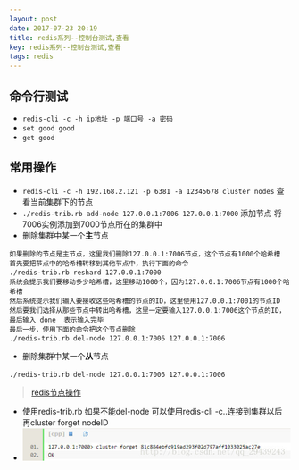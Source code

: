 ```yaml
---
layout: post
date: 2017-07-23 20:19
title: redis系列--控制台测试,查看
key: redis系列--控制台测试,查看
tags: redis
---
```


## 命令行测试

* `redis-cli -c -h ip地址 -p 端口号 -a 密码`
* `set good good`
* `get good`

## 常用操作

* `redis-cli -c -h 192.168.2.121 -p 6381 -a 12345678 cluster nodes` 查看当前集群下的节点
* `./redis-trib.rb add-node 127.0.0.1:7006 127.0.0.1:7000` 添加节点 将7006实例添加到7000节点所在的集群中
* 删除集群中某一个**主**节点

```text
如果删除的节点是主节点，这里我们删除127.0.0.1:7006节点，这个节点有1000个哈希槽
首先要把节点中的哈希槽转移到其他节点中，执行下面的命令
./redis-trib.rb reshard 127.0.0.1:7000
系统会提示我们要移动多少哈希槽，这里移动1000个，因为127.0.0.1:7006节点有1000个哈希槽
然后系统提示我们输入要接收这些哈希槽的节点的ID，这里使用127.0.0.1:7001的节点ID
然后要我们选择从那些节点中转出哈希槽，这里一定要输入127.0.0.1:7006这个节点的ID，最后输入 done  表示输入完毕
最后一步，使用下面的命令把这个节点删除
./redis-trib.rb del-node 127.0.0.1:7006 127.0.0.1:7006
```

* 删除集群中某一个**从**节点

`./redis-trib.rb del-node 127.0.0.1:7006 127.0.0.1:7006`

>[redis节点操作](http://blog.csdn.net/xu470438000/article/details/42972123)

* 使用redis-trib.rb 如果不能del-node 可以使用redis-cli -c..连接到集群以后 再cluster forget nodeID
* ![这里写图片描述](</images/redis/20170808200206254.jpg>)